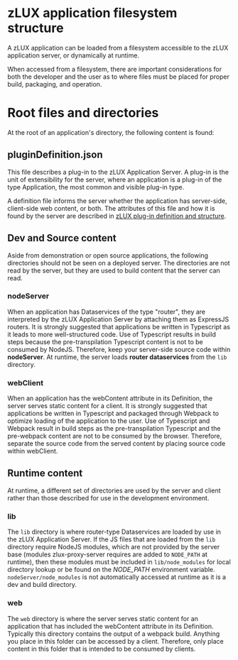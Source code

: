 # zLUX application filesystem structure

A zLUX application can be loaded from a filesystem accessible to the zLUX application server, or dynamically at runtime.

When accessed from a filesystem, there are important considerations for both the developer and the user as to where files must be placed for proper build, packaging, and operation.

# Root files and directories
At the root of an application's directory, the following content is found:

## pluginDefinition.json
This file describes a plug-in to the zLUX Application Server. A plug-in is the unit of extensibility for the server, where an application is a plug-in of the type Application, the most common and visible plug-in type.

A definition file informs the server whether the application has server-side, client-side web content, or both.
The attributes of this file and how it is found by the server are described in [zLUX plug-in definition and structure](mvd-zluxplugindefandstruct.md).

## Dev and Source content
Aside from demonstration or open source applications, the following directories should not be seen on a deployed server. The directories are not read by the server, but they are used to build content that the server can read.

### nodeServer
When an application has Dataservices of the type "router", they are interpreted by the zLUX Application Server by attaching them as ExpressJS routers. It is strongly suggested that applications be written in Typescript as it leads to more well-structured code.  Use of Typescript results in build steps because the pre-transpilation Typescript content is not to be consumed by NodeJS. Therefore, keep your server-side source code within **nodeServer**. At runtime, the server loads **router dataservices** from the `lib` directory.

### webClient
When an application has the webContent attribute in its Definition, the server serves static content for a client. It is strongly suggested that applications be written in Typescript and packaged through Webpack to optimize loading of the application to the user. Use of Typescript and Webpack result in build steps as the pre-transpilation Typescript and the pre-webpack content are not to be consumed by the browser. Therefore, separate the source code from the served content by placing source code within webClient.

## Runtime content
At runtime, a different set of directories are used by the server and client rather than those described for use in the development environment.

### lib
The `lib` directory is where router-type Dataservices are loaded by use in the zLUX Application Server. If the JS files that are loaded from the `lib` directory require NodeJS modules, which are not provided by the server base (modules zlux-proxy-server requires are added to `NODE_PATH` at runtime), then these modules must be included in `lib/node_modules` for local directory lookup or be found on the *NODE_PATH* environment variable. `nodeServer/node_modules` is not automatically accessed at runtime as it is a dev and build directory.

### web
The `web` directory is where the server serves static content for an application that has included the webContent attribute in its Definition. Typically this directory contains the output of a webpack build. Anything you place in this folder can be accessed by a client. Therefore, only place content in this folder that is intended to be consumed by clients.
